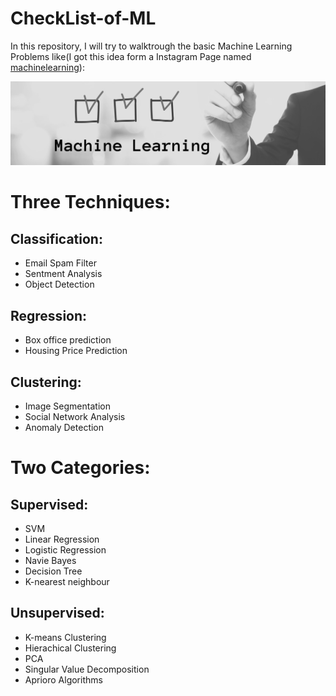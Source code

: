 # CheckList-of-ML

In this repository, I will try to walktrough the basic Machine Learning Problems like(I got this idea form a Instagram Page named [machinelearning](https://www.instagram.com/machinelearning/)):

![](src/images/r_logo.png)

# Three Techniques:
Classification:
---
- Email Spam Filter
- Sentment Analysis
- Object Detection

Regression:
----
- Box office prediction
- Housing Price Prediction

Clustering:
---
- Image Segmentation
- Social Network Analysis
- Anomaly Detection


# Two Categories:
Supervised:
---
- SVM
-  Linear Regression
- Logistic Regression
- Navie Bayes
- Decision Tree
- K-nearest neighbour

Unsupervised:
---
- K-means Clustering
- Hierachical Clustering
- PCA
- Singular Value Decomposition
- Aprioro Algorithms
